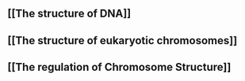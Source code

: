 ## [[The structure of DNA]]
## [[The structure of eukaryotic chromosomes]]
## [[The regulation of Chromosome Structure]]